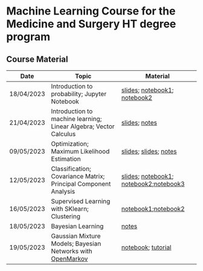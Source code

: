 # Machine Learning Course for the Medicine and Surgery HT degree program

## Course Material
**Date** | **Topic** | **Material** |
---------|-----------|--------------|
18/04/2023 | Introduction to probability; Jupyter Notebook | [slides](slides/01_probability.pdf); [notebook1](notebooks/00jupyter-notebook.ipynb); [notebook2](notebooks/01numpy-matplotlib.ipynb)|
21/04/2023 | Introduction to machine learning; Linear Algebra; Vector Calculus | [slides](slides/02_introduction.pdf); [notes](slides/02_notes.pdf)|
09/05/2023 | Optimization; Maximum Likelihood Estimation | [slides](slides/03_optimization.pdf); [slides](slides/04_mle.pdf); [notes](slides/03_notes.pdf)|
12/05/2023 | Classification; Covariance Matrix; Principal Component Analysis | [slides](slides/05_class.pdf); [notebook1](notebooks/04classification.ipynb); [notebook2](notebooks/03covariance_matrix.ipynb);[notebook3](notebooks/05multiclass_classification.ipynb)|
16/05/2023 | Supervised Learning with SKlearn; Clustering | [notebook1](notebooks/07supervised_learning.ipynb);[notebook2](notebooks/08clustering.ipynb)|
18/05/2023 | Bayesian Learning | [notes](slides/06_bayesian_learning.pdf)|
19/05/2023 | Gaussian Mixture Models; Bayesian Networks with [OpenMarkov](http://www.openmarkov.org/)| [notebook](notebooks/09latent_variables.ipynb); [tutorial](http://www.openmarkov.org/docs/tutorial/tutorial-OpenMarkov-0.4.0.pdf)|